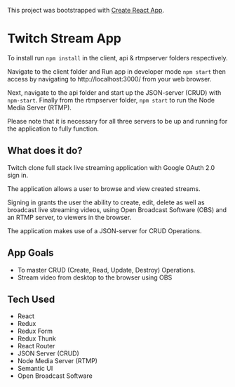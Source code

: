 This project was bootstrapped with [Create React App](https://github.com/facebook/create-react-app).

# Twitch Stream App

To install run `npm install` in the client, api & rtmpserver folders respectively.

Navigate to the client folder and Run app in developer mode `npm start` then access by navigating to http://localhost:3000/ from your web browser.

Next, navigate to the api folder and start up the JSON-server (CRUD) with `npm-start`. Finally from the rtmpserver folder, `npm start` to run the Node Media Server (RTMP).

Please note that it is necessary for all three servers to be up and running for the application to fully function.

## What does it do?

Twitch clone full stack live streaming application with Google OAuth 2.0 sign in.

The application allows a user to browse and view created streams.

Signing in grants the user the ability to create, edit, delete as well as broadcast live streaming videos, using Open Broadcast Software (OBS) and an RTMP server, to viewers in the browser.

The application makes use of a JSON-server for CRUD Operations.

## App Goals

-   To master CRUD (Create, Read, Update, Destroy) Operations.
-   Stream video from desktop to the browser using OBS

## Tech Used

-   React
-   Redux
-   Redux Form
-   Redux Thunk
-   React Router
-   JSON Server (CRUD)
-   Node Media Server (RTMP)
-   Semantic UI
-   Open Broadcast Software
